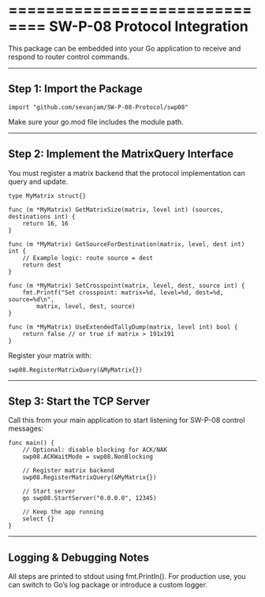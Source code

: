 ==============================
 SW-P-08 Protocol Integration
==============================

This package can be embedded into your Go application to receive and respond to router control commands.

------------------------------
Step 1: Import the Package
------------------------------

	import "github.com/sevanjam/SW-P-08-Protocol/swp08"

Make sure your go.mod file includes the module path.

---------------------------------------------
Step 2: Implement the MatrixQuery Interface
---------------------------------------------

You must register a matrix backend that the protocol implementation can query and update.

	type MyMatrix struct{}

	func (m *MyMatrix) GetMatrixSize(matrix, level int) (sources, destinations int) {
		return 16, 16
	}

	func (m *MyMatrix) GetSourceForDestination(matrix, level, dest int) int {
		// Example logic: route source = dest
		return dest
	}

	func (m *MyMatrix) SetCrosspoint(matrix, level, dest, source int) {
		fmt.Printf("Set crosspoint: matrix=%d, level=%d, dest=%d, source=%d\n",
			matrix, level, dest, source)
	}

	func (m *MyMatrix) UseExtendedTallyDump(matrix, level int) bool {
		return false // or true if matrix > 191x191
	}

Register your matrix with:

	swp08.RegisterMatrixQuery(&MyMatrix{})

-------------------------------
Step 3: Start the TCP Server
-------------------------------

Call this from your main application to start listening for SW-P-08 control messages:

	func main() {
		// Optional: disable blocking for ACK/NAK
		swp08.ACKWaitMode = swp08.NonBlocking

		// Register matrix backend
		swp08.RegisterMatrixQuery(&MyMatrix{})

		// Start server
		go swp08.StartServer("0.0.0.0", 12345)

		// Keep the app running
		select {}
	}

-----------------------------
Logging & Debugging Notes
-----------------------------

All steps are printed to stdout using fmt.Println().
For production use, you can switch to Go’s log package or introduce a custom logger.
